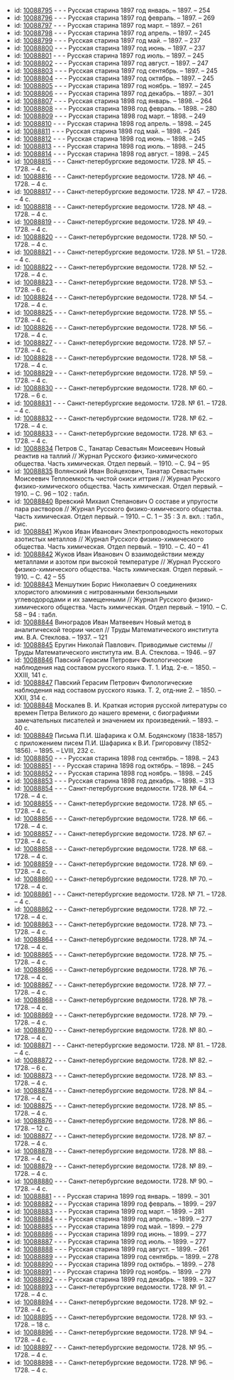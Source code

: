 <ul>
<li>id: <a href="http://books.e-heritage.ru/book/10088795">10088795</a>	- - - Русская старина 1897 год январь. – 1897. – 254</li>
<li>id: <a href="http://books.e-heritage.ru/book/10088796">10088796</a>	- - - Русская старина 1897 год февраль. – 1897. – 269</li>
<li>id: <a href="http://books.e-heritage.ru/book/10088797">10088797</a>	- - - Русская старина 1897 год март. – 1897. – 261</li>
<li>id: <a href="http://books.e-heritage.ru/book/10088798">10088798</a>	- - - Русская старина 1897 год апрель. – 1897. – 245</li>
<li>id: <a href="http://books.e-heritage.ru/book/10088799">10088799</a>	- - - Русская старина 1897 год май. – 1897. – 237</li>
<li>id: <a href="http://books.e-heritage.ru/book/10088800">10088800</a>	- - - Русская старина 1897 год июнь. – 1897. – 237</li>
<li>id: <a href="http://books.e-heritage.ru/book/10088801">10088801</a>	- - - Русская старина 1897 год июль. – 1897. – 245</li>
<li>id: <a href="http://books.e-heritage.ru/book/10088802">10088802</a>	- - - Русская старина 1897 год август. – 1897. – 247</li>
<li>id: <a href="http://books.e-heritage.ru/book/10088803">10088803</a>	- - - Русская старина 1897 год сентябрь. – 1897. – 245</li>
<li>id: <a href="http://books.e-heritage.ru/book/10088804">10088804</a>	- - - Русская старина 1897 год октябрь. – 1897. – 245</li>
<li>id: <a href="http://books.e-heritage.ru/book/10088805">10088805</a>	- - - Русская старина 1897 год ноябрь. – 1897. – 245</li>
<li>id: <a href="http://books.e-heritage.ru/book/10088806">10088806</a>	- - - Русская старина 1897 год декабрь. – 1897. – 301</li>
<li>id: <a href="http://books.e-heritage.ru/book/10088807">10088807</a>	- - - Русская старина 1898 год январь. – 1898. – 264</li>
<li>id: <a href="http://books.e-heritage.ru/book/10088808">10088808</a>	- - - Русская старина 1898 год февраль. – 1898. – 280</li>
<li>id: <a href="http://books.e-heritage.ru/book/10088809">10088809</a>	- - - Русская старина 1898 год март. – 1898. – 249</li>
<li>id: <a href="http://books.e-heritage.ru/book/10088810">10088810</a>	- - - Русская старина 1898 год апрель. – 1898. – 245</li>
<li>id: <a href="http://books.e-heritage.ru/book/10088811">10088811</a>	- - - Русская старина 1898 год май. – 1898. – 245</li>
<li>id: <a href="http://books.e-heritage.ru/book/10088812">10088812</a>	- - - Русская старина 1898 год июнь. – 1898. – 245</li>
<li>id: <a href="http://books.e-heritage.ru/book/10088813">10088813</a>	- - - Русская старина 1898 год июль. – 1898. – 245</li>
<li>id: <a href="http://books.e-heritage.ru/book/10088814">10088814</a>	- - - Русская старина 1898 год август. – 1898. – 245</li>
<li>id: <a href="http://books.e-heritage.ru/book/10088815">10088815</a>	- - - Санкт-петербургские ведомости. 1728. № 45. – 1728. – 4 с.</li>
<li>id: <a href="http://books.e-heritage.ru/book/10088816">10088816</a>	- - - Санкт-петербургские ведомости. 1728. № 46. – 1728. – 4 с.</li>
<li>id: <a href="http://books.e-heritage.ru/book/10088817">10088817</a>	- - - Санкт-петербургские ведомости. 1728. № 47. – 1728. – 4 с.</li>
<li>id: <a href="http://books.e-heritage.ru/book/10088818">10088818</a>	- - - Санкт-петербургские ведомости. 1728. № 48. – 1728. – 4 с.</li>
<li>id: <a href="http://books.e-heritage.ru/book/10088819">10088819</a>	- - - Санкт-петербургские ведомости. 1728. № 49. – 1728. – 4 с.</li>
<li>id: <a href="http://books.e-heritage.ru/book/10088820">10088820</a>	- - - Санкт-петербургские ведомости. 1728. № 50. – 1728. – 4 с.</li>
<li>id: <a href="http://books.e-heritage.ru/book/10088821">10088821</a>	- - - Санкт-петербургские ведомости. 1728. № 51. – 1728. – 4 с.</li>
<li>id: <a href="http://books.e-heritage.ru/book/10088822">10088822</a>	- - - Санкт-петербургские ведомости. 1728. № 52. – 1728. – 4 с.</li>
<li>id: <a href="http://books.e-heritage.ru/book/10088823">10088823</a>	- - - Санкт-петербургские ведомости. 1728. № 53. – 1728. – 6 с.</li>
<li>id: <a href="http://books.e-heritage.ru/book/10088824">10088824</a>	- - - Санкт-петербургские ведомости. 1728. № 54. – 1728. – 4 с.</li>
<li>id: <a href="http://books.e-heritage.ru/book/10088825">10088825</a>	- - - Санкт-петербургские ведомости. 1728. № 55. – 1728. – 4 с.</li>
<li>id: <a href="http://books.e-heritage.ru/book/10088826">10088826</a>	- - - Санкт-петербургские ведомости. 1728. № 56. – 1728. – 4 с.</li>
<li>id: <a href="http://books.e-heritage.ru/book/10088827">10088827</a>	- - - Санкт-петербургские ведомости. 1728. № 57. – 1728. – 4 с.</li>
<li>id: <a href="http://books.e-heritage.ru/book/10088828">10088828</a>	- - - Санкт-петербургские ведомости. 1728. № 58. – 1728. – 4 с.</li>
<li>id: <a href="http://books.e-heritage.ru/book/10088829">10088829</a>	- - - Санкт-петербургские ведомости. 1728. № 59. – 1728. – 4 с.</li>
<li>id: <a href="http://books.e-heritage.ru/book/10088830">10088830</a>	- - - Санкт-петербургские ведомости. 1728. № 60. – 1728. – 6 с.</li>
<li>id: <a href="http://books.e-heritage.ru/book/10088831">10088831</a>	- - - Санкт-петербургские ведомости. 1728. № 61. – 1728. – 4 с.</li>
<li>id: <a href="http://books.e-heritage.ru/book/10088832">10088832</a>	- - - Санкт-петербургские ведомости. 1728. № 62. – 1728. – 4 с.</li>
<li>id: <a href="http://books.e-heritage.ru/book/10088833">10088833</a>	- - - Санкт-петербургские ведомости. 1728. № 63. – 1728. – 4 с.</li>
<li>id: <a href="http://books.e-heritage.ru/book/10088834">10088834</a>	Петров С., Танатар Севастьян Моисеевич Новый реактив на таллий // Журнал Русского физико-химического общества. Часть химическая. Отдел первый. – 1910. – С. 94 – 95</li>
<li>id: <a href="http://books.e-heritage.ru/book/10088835">10088835</a>	Волянский Иван Войцехович, Танатар Севастьян Моисеевич Теплоемкость чистой окиси иттрия // Журнал Русского физико-химического общества. Часть химическая. Отдел первый. – 1910. – С. 96 – 102 : табл.</li>
<li>id: <a href="http://books.e-heritage.ru/book/10088840">10088840</a>	Вревский Михаил Степанович О составе и упругости пара растворов // Журнал Русского физико-химического общества. Часть химическая. Отдел первый. – 1910. – С. 1 – 35 : 3 л. вкл. : табл., рис.</li>
<li>id: <a href="http://books.e-heritage.ru/book/10088841">10088841</a>	Жуков Иван Иванович Электропроводность некоторых азотистых металлов // Журнал Русского физико-химического общества. Часть химическая. Отдел первый. – 1910. – С. 40 – 41</li>
<li>id: <a href="http://books.e-heritage.ru/book/10088842">10088842</a>	Жуков Иван Иванович О взаимодействии между металлами и азотом при высокой температуре // Журнал Русского физико-химического общества. Часть химическая. Отдел первый. – 1910. – С. 42 – 55</li>
<li>id: <a href="http://books.e-heritage.ru/book/10088843">10088843</a>	Меншуткин Борис Николаевич О соединениях хлористого алюминия с нитрованными бензольными углеводородами и их замещенными // Журнал Русского физико-химического общества. Часть химическая. Отдел первый. – 1910. – С. 58 – 94 : табл.</li>
<li>id: <a href="http://books.e-heritage.ru/book/10088844">10088844</a>	Виноградов Иван Матвеевич Новый метод в аналитической теории чисел // Труды Математического института им. В.А. Стеклова. – 1937. – 121</li>
<li>id: <a href="http://books.e-heritage.ru/book/10088845">10088845</a>	Еругин Николай Павлович. Приводимые системы // Труды Математического института им. В.А. Стеклова. – 1946. – 97</li>
<li>id: <a href="http://books.e-heritage.ru/book/10088846">10088846</a>	Павский Герасим Петрович Филологические наблюдения над составом русского языка. Т. 1. Изд. 2-е. – 1850. – XXIII, 141 с.</li>
<li>id: <a href="http://books.e-heritage.ru/book/10088847">10088847</a>	Павский Герасим Петрович Филологические наблюдения над составом русского языка. Т. 2, отд-ние 2. – 1850. – XXII, 314 с.</li>
<li>id: <a href="http://books.e-heritage.ru/book/10088848">10088848</a>	Москалев В. И. Краткая история русской литературы со времен Петра Великого до нашего времени, с биографиями замечательных писателей и значением их произведений. – 1893. – 40 с.</li>
<li>id: <a href="http://books.e-heritage.ru/book/10088849">10088849</a>	Письма П.И. Шафарика к О.М. Бодянскому (1838-1857) с приложением писем П.И. Шафарика к В.И. Григоровичу (1852-1856). – 1895. – LVIII, 232 с.</li>
<li>id: <a href="http://books.e-heritage.ru/book/10088850">10088850</a>	- - - Русская старина 1898 год сентябрь. – 1898. – 243</li>
<li>id: <a href="http://books.e-heritage.ru/book/10088851">10088851</a>	- - - Русская старина 1898 год октябрь. – 1898. – 245</li>
<li>id: <a href="http://books.e-heritage.ru/book/10088852">10088852</a>	- - - Русская старина 1898 год ноябрь. – 1898. – 245</li>
<li>id: <a href="http://books.e-heritage.ru/book/10088853">10088853</a>	- - - Русская старина 1898 год декабрь. – 1898. – 313</li>
<li>id: <a href="http://books.e-heritage.ru/book/10088854">10088854</a>	- - - Санкт-петербургские ведомости. 1728. № 64. – 1728. – 4 с.</li>
<li>id: <a href="http://books.e-heritage.ru/book/10088855">10088855</a>	- - - Санкт-петербургские ведомости. 1728. № 65. – 1728. – 4 с.</li>
<li>id: <a href="http://books.e-heritage.ru/book/10088856">10088856</a>	- - - Санкт-петербургские ведомости. 1728. № 66. – 1728. – 4 с.</li>
<li>id: <a href="http://books.e-heritage.ru/book/10088857">10088857</a>	- - - Санкт-петербургские ведомости. 1728. № 67. – 1728. – 4 с.</li>
<li>id: <a href="http://books.e-heritage.ru/book/10088858">10088858</a>	- - - Санкт-петербургские ведомости. 1728. № 68. – 1728. – 4 с.</li>
<li>id: <a href="http://books.e-heritage.ru/book/10088859">10088859</a>	- - - Санкт-петербургские ведомости. 1728. № 69. – 1728. – 4 с.</li>
<li>id: <a href="http://books.e-heritage.ru/book/10088860">10088860</a>	- - - Санкт-петербургские ведомости. 1728. № 70. – 1728. – 4 с.</li>
<li>id: <a href="http://books.e-heritage.ru/book/10088861">10088861</a>	- - - Санкт-петербургские ведомости. 1728. № 71. – 1728. – 4 с.</li>
<li>id: <a href="http://books.e-heritage.ru/book/10088862">10088862</a>	- - - Санкт-петербургские ведомости. 1728. № 72. – 1728. – 4 с.</li>
<li>id: <a href="http://books.e-heritage.ru/book/10088863">10088863</a>	- - - Санкт-петербургские ведомости. 1728. № 73. – 1728. – 4 с.</li>
<li>id: <a href="http://books.e-heritage.ru/book/10088864">10088864</a>	- - - Санкт-петербургские ведомости. 1728. № 74. – 1728. – 4 с.</li>
<li>id: <a href="http://books.e-heritage.ru/book/10088865">10088865</a>	- - - Санкт-петербургские ведомости. 1728. № 75. – 1728. – 4 с.</li>
<li>id: <a href="http://books.e-heritage.ru/book/10088866">10088866</a>	- - - Санкт-петербургские ведомости. 1728. № 76. – 1728. – 4 с.</li>
<li>id: <a href="http://books.e-heritage.ru/book/10088867">10088867</a>	- - - Санкт-петербургские ведомости. 1728. № 77. – 1728. – 4 с.</li>
<li>id: <a href="http://books.e-heritage.ru/book/10088868">10088868</a>	- - - Санкт-петербургские ведомости. 1728. № 78. – 1728. – 4 с.</li>
<li>id: <a href="http://books.e-heritage.ru/book/10088869">10088869</a>	- - - Санкт-петербургские ведомости. 1728. № 79. – 1728. – 4 с.</li>
<li>id: <a href="http://books.e-heritage.ru/book/10088870">10088870</a>	- - - Санкт-петербургские ведомости. 1728. № 80. – 1728. – 4 с.</li>
<li>id: <a href="http://books.e-heritage.ru/book/10088871">10088871</a>	- - - Санкт-петербургские ведомости. 1728. № 81. – 1728. – 4 с.</li>
<li>id: <a href="http://books.e-heritage.ru/book/10088872">10088872</a>	- - - Санкт-петербургские ведомости. 1728. № 82. – 1728. – 6 с.</li>
<li>id: <a href="http://books.e-heritage.ru/book/10088873">10088873</a>	- - - Санкт-петербургские ведомости. 1728. № 83. – 1728. – 4 с.</li>
<li>id: <a href="http://books.e-heritage.ru/book/10088874">10088874</a>	- - - Санкт-петербургские ведомости. 1728. № 84. – 1728. – 4 с.</li>
<li>id: <a href="http://books.e-heritage.ru/book/10088875">10088875</a>	- - - Санкт-петербургские ведомости. 1728. № 85. – 1728. – 4 с.</li>
<li>id: <a href="http://books.e-heritage.ru/book/10088876">10088876</a>	- - - Санкт-петербургские ведомости. 1728. № 86. – 1728. – 12 с.</li>
<li>id: <a href="http://books.e-heritage.ru/book/10088877">10088877</a>	- - - Санкт-петербургские ведомости. 1728. № 87. – 1728. – 4 с.</li>
<li>id: <a href="http://books.e-heritage.ru/book/10088878">10088878</a>	- - - Санкт-петербургские ведомости. 1728. № 88. – 1728. – 4 с.</li>
<li>id: <a href="http://books.e-heritage.ru/book/10088879">10088879</a>	- - - Санкт-петербургские ведомости. 1728. № 89. – 1728. – 4 с.</li>
<li>id: <a href="http://books.e-heritage.ru/book/10088880">10088880</a>	- - - Санкт-петербургские ведомости. 1728. № 90. – 1728. – 4 с.</li>
<li>id: <a href="http://books.e-heritage.ru/book/10088881">10088881</a>	- - - Русская старина 1899 год январь. – 1899. – 301</li>
<li>id: <a href="http://books.e-heritage.ru/book/10088882">10088882</a>	- - - Русская старина 1899 год февраль. – 1899. – 297</li>
<li>id: <a href="http://books.e-heritage.ru/book/10088883">10088883</a>	- - - Русская старина 1899 год март. – 1899. – 281</li>
<li>id: <a href="http://books.e-heritage.ru/book/10088884">10088884</a>	- - - Русская старина 1899 год апрель. – 1899. – 277</li>
<li>id: <a href="http://books.e-heritage.ru/book/10088885">10088885</a>	- - - Русская старина 1899 год май. – 1899. – 279</li>
<li>id: <a href="http://books.e-heritage.ru/book/10088886">10088886</a>	- - - Русская старина 1899 год июнь. – 1899. – 277</li>
<li>id: <a href="http://books.e-heritage.ru/book/10088887">10088887</a>	- - - Русская старина 1899 год июль. – 1899. – 277</li>
<li>id: <a href="http://books.e-heritage.ru/book/10088888">10088888</a>	- - - Русская старина 1899 год август. – 1899. – 261</li>
<li>id: <a href="http://books.e-heritage.ru/book/10088889">10088889</a>	- - - Русская старина 1899 год сентябрь. – 1899. – 278</li>
<li>id: <a href="http://books.e-heritage.ru/book/10088890">10088890</a>	- - - Русская старина 1899 год октябрь. – 1899. – 278</li>
<li>id: <a href="http://books.e-heritage.ru/book/10088891">10088891</a>	- - - Русская старина 1899 год ноябрь. – 1899. – 279</li>
<li>id: <a href="http://books.e-heritage.ru/book/10088892">10088892</a>	- - - Русская старина 1899 год декабрь. – 1899. – 327</li>
<li>id: <a href="http://books.e-heritage.ru/book/10088893">10088893</a>	- - - Санкт-петербургские ведомости. 1728. № 91. – 1728. – 4 с.</li>
<li>id: <a href="http://books.e-heritage.ru/book/10088894">10088894</a>	- - - Санкт-петербургские ведомости. 1728. № 92. – 1728. – 4 с.</li>
<li>id: <a href="http://books.e-heritage.ru/book/10088895">10088895</a>	- - - Санкт-петербургские ведомости. 1728. № 93. – 1728. – 18 с.</li>
<li>id: <a href="http://books.e-heritage.ru/book/10088896">10088896</a>	- - - Санкт-петербургские ведомости. 1728. № 94. – 1728. – 4 с.</li>
<li>id: <a href="http://books.e-heritage.ru/book/10088897">10088897</a>	- - - Санкт-петербургские ведомости. 1728. № 95. – 1728. – 4 с.</li>
<li>id: <a href="http://books.e-heritage.ru/book/10088898">10088898</a>	- - - Санкт-петербургские ведомости. 1728. № 96. – 1728. – 4 с.</li>
</ul>
